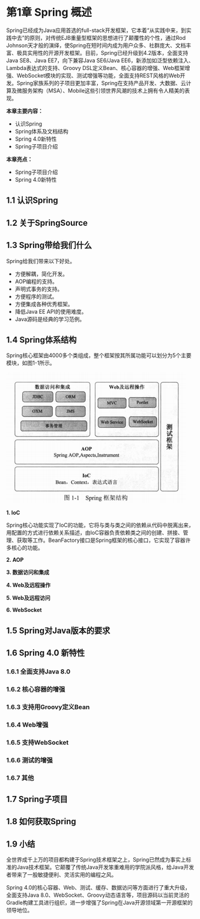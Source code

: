 # 第1章 Spring 概述

Spring已经成为Java应用首选的full-stack开发框架，它本着“从实践中来，到实践中去”的原则，对传统EJB重量型框架的思想进行了颠覆性的个性，通过Rod Johnson天才般的演绎，使Spring在短时间内成为用户众多、社群庞大、文档丰富、极具实用性的开源开发框架。目前，Spring已经升级到4.2版本，全面支持Java SE8、Java EE7，向下兼容Java SE6/Java EE6，新添加如泛型依赖注入、Lambda表达式的支持、Groovy DSL定义Bean、核心容器的增强、Web框架增强、WebSocket模块的实现、测试增强等功能，全面支持REST风格的Web开发。Spring家族系列的子项目更加丰富，Spring在支持产品开发、大数据、云计算及微服务架构（MSA）、Mobile这些引领世界风潮的技术上拥有令人精美的表现。

**本章主要内容：**

* 认识Spring
* Spring体系及文档结构
* Spring 4.0新特性
* Spring子项目介绍

**本章亮点：**

* Spring子项目介绍
* Spring 4.0新特性

## 1.1 认识Spring

## 1.2 关于SpringSource

## 1.3 Spring带给我们什么

Spring给我们带来以下好处。

* 方便解耦，简化开发。
* AOP编程的支持。
* 声明式事务的支持。
* 方便程序的测试。
* 方便集成各种优秀框架。
* 降低Java EE API的使用难度。
* Java源码是经典的学习范例。

## 1.4 Spring体系结构

Spring核心框架由4000多个类组成，整个框架按其所属功能可以划分为5个主要模块，如图1-1所示。

![1560476174041](assets/1560476174041.png)

**1. IoC**

Spring核心功能实现了IoC的功能，它将与类与类之间的依赖从代码中脱离出来，用配置的方式进行依赖关系描述，由IoC容器负责依赖类之间的创建、拼接、管理、获取等工作。BeanFactory接口是Spring框架的核心接口，它实现了容器许多核心的功能。

**2. AOP**

**3. 数据访问和集成**

**4. Web及远程操作**

**5. Web及远程访问**

**6. WebSocket**

## 1.5 Spring对Java版本的要求

## 1.6 Spring 4.0 新特性

### 1.6.1 全面支持Java 8.0

### 1.6.2 核心容器的增强

### 1.6.3 支持用Groovy定义Bean

### 1.6.4 Web增强

### 1.6.5 支持WebSocket

### 1.6.6 测试的增强

### 1.6.7 其他

## 1.7 Spring子项目

## 1.8 如何获取Spring

## 1.9 小结

全世界成千上万的项目都构建于Spring技术框架之上，Spring已然成为事实上标准的Java技术框架。它颠覆了传统Java开发笨重难用的学院派风格，给Java开发者带来了一股敏捷便利、灵活实用的编程之风。

Spring 4.0的核心容器、Web、测试、缓存、数据访问等方面进行了重大升级，全面支持Java 8.0、WebSocket、Groovy动态语言等，项目源码以当前灵活的Gradle构建工具进行组织，进一步增强了Spring在Java开源领域第一开源框架的领导地位。